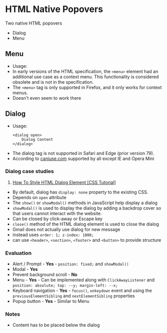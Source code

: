 # HTML Native Popovers

Two native HTML popovers
- Dialog
- Menu

## Menu
- Usage:
-  In early versions of the HTML specification, the `<menu>` element had an additional use case as a context menu. This functionality is considered obsolete and is not in the specification.
- The `<menu>` tag is only supported in Firefox, and it only works for context menus.
 - Doesn't even seem to work there

## Dialog
- Usage:
    ```
    <dialog open>
        Dialog Content
    </dialog>
    ```
- The dialog tag is not supported in Safari and Edge (prior version 79).
 - According to [caniuse.com](https://caniuse.com/dialog) supported by all except IE and Opera Mini

### Dialog case studies

1. [How To Style HTML Dialog Element [CSS Tutorial]](https://www.lambdatest.com/blog/html-dialog-element/)
- By default, dialog has `display: none` property to the existing CSS.
 - Depends on `open` attribute
- The `show()` or `showModal()` methods in JavaScript help display a dialog
 - `showModal()` is used to display the dialog by adding a backdrop cover so that users cannot interact with the website.
  - Can be closed by click-away or Escape key
- `close()` method of the HTML dialog element is used to close the dialog
- Gmail does not actually use dialog for new message
 - instead uses `order: 1; z-index: 1000;`
- can use `<header>`, `<section>`, `<footer>` and `<button>` to provide structure

### Evaluation

- Alert / Prompt - **Yes** - `position: fixed;` and `showModal()`
- Modal - **Yes**
- Prevent background scroll - **No**
- Menu - **Yes** - Can be implemented along with `ClickAwayListener` and `position: absolute; top: --y; margin-left: --x;`
- Keyboard navigation - **Yes** - `focus()`, `onkeydown` event and using the `previousElementSibling` and `nextElementSibling` properties
- Popup button - **Yes** - Similar to Menu

### Notes

- Content has to be placed below the dialog